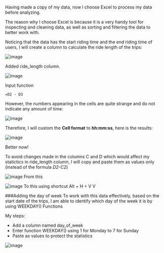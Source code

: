 Having made a copy of my data, now I choose Excel to process my data before analyzing.

The reason why I choose Excel is because it is a very handy tool for inspecting and cleaning data, as well as sorting and filtering the data to better work with.

Noticing that the data has the start riding time and the end riding time of users, I will create a column to calculate the ride length of the trips:

![image](https://github.com/jamesthien/cylistic_case_study/assets/143910343/208176d9-7972-41a4-8bcb-0d84d4200bd3)

Added ride_length column.


![image](https://github.com/jamesthien/cylistic_case_study/assets/143910343/a69522a4-3ed7-4679-a467-ef98a5fce140)

Input function 
```excel
=D2 - D3
```

However, the numbers appearing in the cells are quite strange and do not indicate any amount of time:

![image](https://github.com/jamesthien/cylistic_case_study/assets/143910343/86e9a7d3-3d6b-464d-a4e4-fb3a9202bf69)

Therefore, I will custom the **Cell format** to **hh:mm:ss**, here is the results:

![image](https://github.com/jamesthien/cylistic_case_study/assets/143910343/394f5aac-fc01-44d8-b738-fac312bb0e96)

Better now!

To avoid changes made in the columns C and D which would affect my statictics in ride_length column, I will copy and paste them as values only (instead of the formula _D2-C2_)

![image](https://github.com/jamesthien/cylistic_case_study/assets/143910343/e2c9a032-8710-46d0-96f2-f777eca3d598)
From this

![image](https://github.com/jamesthien/cylistic_case_study/assets/143910343/c9f335c3-4320-4e43-98a3-d6f2979738be)
To this using shortcut Alt + H + V V 

###Adding the day of week
To work with this data effectively, based on the start date of the trips, I am able to identify which day of the week it is by using WEEKDAY() Functions 

My steps:

- Add a column named day_of_week
- Enter function WEEKDAY() using 1 for Monday to 7 for Sunday
- Paste as values to protect the statistics

![image](https://github.com/jamesthien/cylistic_case_study/assets/143910343/408be335-51e3-437d-87cf-612d0e15d181)



